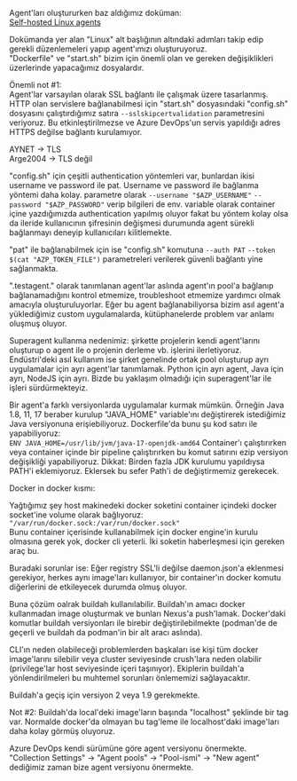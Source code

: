 Agent'ları oluştururken baz aldığımız doküman:\
[Self-hosted Linux agents](https://docs.microsoft.com/en-us/azure/devops/pipelines/agents/docker?view=azure-devops)

Dokümanda yer alan "Linux" alt başlığının altındaki adımları takip edip gerekli düzenlemeleri yapıp agent'ımızı oluşturuyoruz.\
"Dockerfile" ve "start.sh" bizim için önemli olan ve gereken değişiklikleri üzerlerinde yapacağımız dosyalardır.

Önemli not #1:\
Agent'lar varsayılan olarak SSL bağlantı ile çalışmak üzere tasarlanmış. HTTP olan servislere bağlanabilmesi için "start.sh" dosyasındaki "config.sh" dosyasını çalıştırdığımız satıra `--sslskipcertvalidation` parametresini veriyoruz. Bu etkinleştirilmezse ve Azure DevOps'un servis yapıldığı adres HTTPS değilse bağlantı kurulamıyor.

AYNET -> TLS\
Arge2004 -> TLS değil

"config.sh" için çeşitli authentication yöntemleri var, bunlardan ikisi username ve password ile pat. Username ve password ile bağlanma yöntemi daha kolay. parametre olarak `--username "$AZP_USERNAME"` `--password "$AZP_PASSWORD"` verip bilgileri de env. variable olarak container içine yazdığımızda authentication yapılmış oluyor fakat bu yöntem kolay olsa da ileride kullanıcının şifresinin değişmesi durumunda agent sürekli bağlanmayı deneyip kullanıcıları kilitlemekte.

"pat" ile bağlanabilmek için ise "config.sh" komutuna `--auth PAT` `--token $(cat "AZP_TOKEN_FILE")` parametreleri verilerek güvenli bağlantı yine sağlanmakta.

".testagent." olarak tanımlanan agent'lar aslında agent'ın pool'a bağlanıp bağlanamadığını kontrol etmemize, troubleshoot etmemize yardımcı olmak amacıyla oluşturuluyorlar. Eğer bu agent bağlanabiliyorsa bizim asıl agent'a yüklediğimiz custom uygulamalarda, kütüphanelerde problem var anlamı oluşmuş oluyor.

Superagent kullanma nedenimiz: şirkette projelerin kendi agent'larını oluşturup o agent ile o projenin derleme vb. işlerini ilerletiyoruz. Endüstri'deki asıl kullanım ise şirket genelinde ortak pool oluşturup ayrı uygulamalar için ayrı agent'lar tanımlamak. Python için ayrı agent, Java için ayrı, NodeJS için ayrı. Bizde bu yaklaşım olmadığı için superagent'lar ile işleri sürdürmekteyiz.

Bir agent'a farklı versiyonlarda uygulamalar kurmak mümkün. Örneğin Java 1.8, 11, 17 beraber kurulup "JAVA_HOME" variable'ını değiştirerek istediğimiz Java versiyonuna erişiebiliyoruz. Dockerfile'da bunu şu kod satırı ile yapabiliyoruz:\
`ENV JAVA_HOME=/usr/lib/jvm/java-17-openjdk-amd64`
Container'ı çalıştırırken veya container içinde bir pipeline çalıştırırken bu komut satırını ezip versiyon değişikliği yapabiliyoruz.
Dikkat: Birden fazla JDK kurulumu yapıldıysa PATH'i eklemiyoruz. Eklersek bu sefer Path'i de değiştirmemiz gerekecek. 

Docker in docker kısmı:

Yağtığımız şey host makinedeki docker soketini container içindeki docker socket'ine volume olarak bağlıyoruz:
`"/var/run/docker.sock:/var/run/docker.sock"`\
Bunu container içerisinde kullanabilmek için docker engine'in kurulu olmasına gerek yok, docker cli yeterli. İki soketin haberleşmesi için gereken araç bu.

Buradaki sorunlar ise: Eğer registry SSL'li değilse daemon.json'a eklenmesi gerekiyor, herkes aynı image'ları kullanıyor, bir container'ın docker komutu diğerlerini de etkileyecek durumda olmuş oluyor. 

Buna çözüm oalrak buildah kullanılabilir. Buildah'ın amacı docker kullanmadan image oluşturmak ve bunları Nexus'a push'lamak. Docker'daki komutlar buildah versiyonları ile birebir değiştirilebilmekte (podman'de de geçerli ve buildah da podman'in bir alt aracı aslında). 

CLI'ın neden olabileceği problemlerden başkaları ise kişi tüm docker image'larını silebilir veya cluster seviyesinde crush'lara neden olabilir (privilege'lar host seviyesinde içeri taşınıyor). Ekiplerin buildah'a yönlendirilmeleri bu muhtemel sorunları önlememizi sağlayacaktır.

Buildah'a geçiş için versiyon 2 veya 1.9 gerekmekte. 

Not #2: Buildah'da local'deki image'ların başında "localhost" şeklinde bir tag var. Normalde docker'da olmayan bu tag'leme ile localhost'daki image'ları daha kolay görmüş oluyoruz.

Azure DevOps kendi sürümüne göre agent versiyonu önermekte. "Collection Settings" -> "Agent pools" -> "Pool-ismi" -> "New agent" dediğimiz zaman bize agent versiyonu önermekte.

